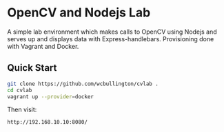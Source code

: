 # OpenCV and Nodejs Lab

A simple lab environment which makes calls to OpenCV using Nodejs and serves up and displays data with Express-handlebars. Provisioning done with Vagrant and Docker.

## Quick Start

```bash
git clone https://github.com/wcbullington/cvlab .
cd cvlab
vagrant up --provider=docker
```

Then visit:

```
http://192.168.10.10:8080/
```
